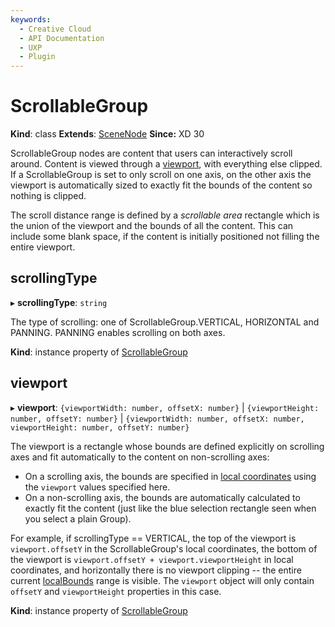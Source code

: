 ```yaml
---
keywords:
  - Creative Cloud
  - API Documentation
  - UXP
  - Plugin
---
```


# ScrollableGroup

**Kind**: class
**Extends**: [SceneNode](/develop/reference/SceneNode)
**Since:** XD 30

ScrollableGroup nodes are content that users can interactively scroll around. Content is viewed through a [viewport](#viewport),
with everything else clipped. If a ScrollableGroup is set to only scroll on one axis, on the other axis the viewport is
automatically sized to exactly fit the bounds of the content so nothing is clipped.

The scroll distance range is defined by a _scrollable area_ rectangle which is the union of the viewport and the bounds of all
the content. This can include some blank space, if the content is initially positioned not filling the entire viewport.

## scrollingType

▸ **scrollingType**: `string`

The type of scrolling: one of ScrollableGroup.VERTICAL, HORIZONTAL and PANNING.
PANNING enables scrolling on both axes.

**Kind**: instance property of [ScrollableGroup](#scrollablegroup)

## viewport

▸ **viewport**: `{viewportWidth: number, offsetX: number}` | `{viewportHeight: number, offsetY: number}` | `{viewportWidth: number, offsetX: number, viewportHeight: number, offsetY: number}`

The viewport is a rectangle whose bounds are defined explicitly on scrolling axes and fit automatically to the
content on non-scrolling axes:

- On a scrolling axis, the bounds are specified in [local coordinates](/develop/plugin-development/xd-concepts/coordinate-spaces-and-units/)
  using the `viewport` values specified here.
- On a non-scrolling axis, the bounds are automatically calculated to exactly fit the content (just like the blue
  selection rectangle seen when you select a plain Group).

For example, if scrollingType == VERTICAL, the top of the viewport is `viewport.offsetY` in the ScrollableGroup's
local coordinates, the bottom of the viewport is `viewport.offsetY + viewport.viewportHeight` in local coordinates,
and horizontally there is no viewport clipping -- the entire current [localBounds](/develop/reference/SceneNode/#localbounds) range is visible. The
`viewport` object will only contain `offsetY` and `viewportHeight` properties in this case.

**Kind**: instance property of [ScrollableGroup](#scrollablegroup)
